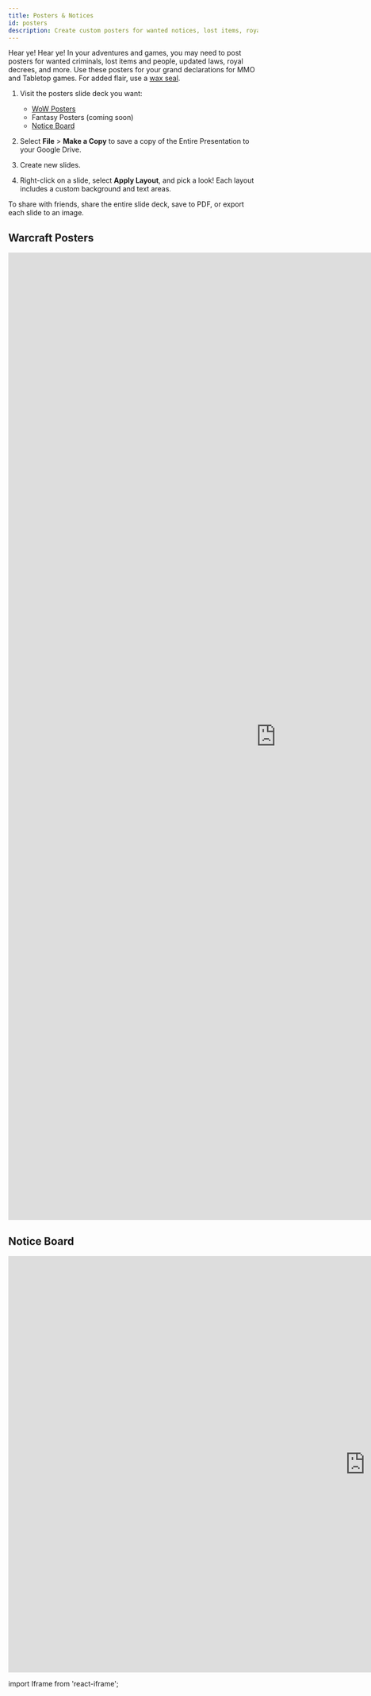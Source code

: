 ```yaml
---
title: Posters & Notices
id: posters
description: Create custom posters for wanted notices, lost items, royal decrees! Great resource for quest and notice boards.
---
```


Hear ye! Hear ye! In your adventures and games, you may need to post posters for wanted criminals, lost items and people, updated laws, royal decrees, and more. Use these posters for your grand declarations for MMO and Tabletop games. For added flair, use a [wax seal](wax-seals.md).

1. Visit the posters slide deck you want:

    * [WoW Posters](https://docs.google.com/presentation/d/1Rn8zLogMT0OJ2Pim-k7b0IYYeSaQzP-meftyg8LyEJ4)
    * Fantasy Posters (coming soon)
    * [Notice Board](https://docs.google.com/presentation/d/1IfuA0JOp2-Nesk-yjCtS0t4wGgTmDaMtdaCnfleqAXM/edit#slide=id.gf1426ce14e_0_37)

2. Select **File** > **Make a Copy** to save a copy of the Entire Presentation to your Google Drive.
3. Create new slides.
4. Right-click on a slide, select **Apply Layout**, and pick a look! Each layout includes a custom background and text areas.

To share with friends, share the entire slide deck, save to PDF, or export each slide to an image.

<div className='responsive-tall-google-slides'>

## Warcraft Posters

<iframe src="https://docs.google.com/presentation/d/e/2PACX-1vSWik6ya9qwCV17G_MqJu1blTzR--mHX2fXF8ToTZIQziZp6Dl3ZF-M_bHuVFmr5L9q2SGeCV1BThNS/embed?start=false&loop=false&delayms=3000" frameborder="0" width="1080" height="1949" allowfullscreen="true" mozallowfullscreen="true" webkitallowfullscreen="true"></iframe>

</div>

## Notice Board

<div className='responsive-google-slides'>

<iframe src="https://docs.google.com/presentation/d/e/2PACX-1vS-kxyh4UV8m9u__Io7IJiZvZKjawFTomi9uS1EHGlyQiUA49XjewY769NxEfq_IfAxR8QxW32BtLr8/embed?start=false&loop=false&delayms=3000" frameborder="0" width="1440" height="839" allowfullscreen="true" mozallowfullscreen="true" webkitallowfullscreen="true"></iframe>

</div>

import Iframe from 'react-iframe';